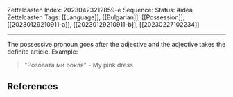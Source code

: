 Zettelcasten Index: 20230423212859-e
Sequence:
Status: #idea
Zettelcasten Tags: [[Language]], [[Bulgarian]], [[Possession]], [[20230129210911-a]], [[20230129210911-b]], [[20230227102234]]

---

The possessive pronoun goes after the adjective and the adjective takes the definite article. Example:

> "Розовата ми рокля" - My pink dress

## References